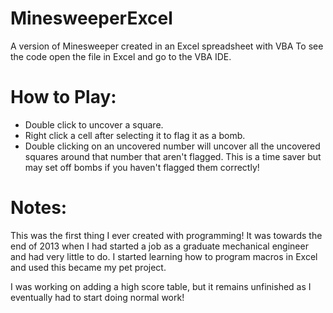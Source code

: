 # MinesweeperExcel
A version of Minesweeper created in an Excel spreadsheet with VBA To see the code open the file in Excel and go to the VBA IDE.

# How to Play:
- Double click to uncover a square.
- Right click a cell after selecting it to flag it as a bomb.
- Double clicking on an uncovered number will uncover all the uncovered squares around that number that aren't flagged. This is a time saver but may set off bombs if you haven't flagged them correctly!


# Notes:
This was the first thing I ever created with programming! It was towards the end of 2013 when I had started a job as a graduate mechanical engineer and had very little to do. I started learning how to program macros in Excel and used this became my pet project.

I was working on adding a high score table, but it remains unfinished as I eventually had to start doing normal work!
